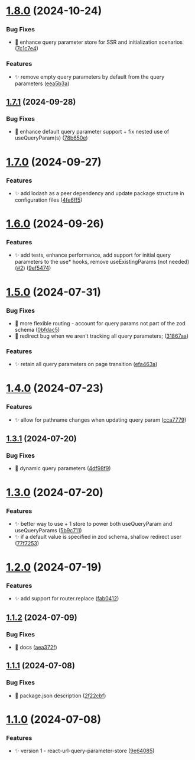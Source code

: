 # [1.8.0](https://github.com/abhishekbhardwaj/react-url-query-parameter-store/compare/v1.7.1...v1.8.0) (2024-10-24)


### Bug Fixes

* 🐛 enhance query parameter store for SSR and initialization scenarios ([7c1c7e4](https://github.com/abhishekbhardwaj/react-url-query-parameter-store/commit/7c1c7e45827c213d0ed312940cc85a6a41571f07))


### Features

* ✨ remove empty query parameters by default from the query parameters ([eea5b3a](https://github.com/abhishekbhardwaj/react-url-query-parameter-store/commit/eea5b3a4a550eff3ad1bf3cc27f3930edf66377f))

## [1.7.1](https://github.com/abhishekbhardwaj/react-url-query-parameter-store/compare/v1.7.0...v1.7.1) (2024-09-28)


### Bug Fixes

* 🐛 enhance default query parameter support + fix nested use of useQueryParam(s) ([78b650e](https://github.com/abhishekbhardwaj/react-url-query-parameter-store/commit/78b650ea7c90ecec0861216ccfbb86dd4ddd5521))

# [1.7.0](https://github.com/abhishekbhardwaj/react-url-query-parameter-store/compare/v1.6.0...v1.7.0) (2024-09-27)


### Features

* ✨ add lodash as a peer dependency and update package structure in configuration files ([4fe6ff5](https://github.com/abhishekbhardwaj/react-url-query-parameter-store/commit/4fe6ff5e09b216cd64c64d025e30c66ba8f19a5e))

# [1.6.0](https://github.com/abhishekbhardwaj/react-url-query-parameter-store/compare/v1.5.0...v1.6.0) (2024-09-26)


### Features

* ✨ add tests, enhance performance, add support for initial query parameters to the use* hooks, remove useExistingParams (not needed) ([#2](https://github.com/abhishekbhardwaj/react-url-query-parameter-store/issues/2)) ([9ef5474](https://github.com/abhishekbhardwaj/react-url-query-parameter-store/commit/9ef54741130bec7d7c0d99f49f49c1786933067e))

# [1.5.0](https://github.com/abhishekbhardwaj/react-url-query-parameter-store/compare/v1.4.0...v1.5.0) (2024-07-31)


### Bug Fixes

* 🐛 more flexible routing - account for query params not part of the zod schema ([0bfdac5](https://github.com/abhishekbhardwaj/react-url-query-parameter-store/commit/0bfdac5fd3656938acf23c5d63204329f9ab97b4))
* 🐛 redirect bug when we aren't tracking all query parameters; ([31867aa](https://github.com/abhishekbhardwaj/react-url-query-parameter-store/commit/31867aa4e7dc167771571ab39bfe55e1d567ac13))


### Features

* ✨ retain all query parameters on page transition ([efa463a](https://github.com/abhishekbhardwaj/react-url-query-parameter-store/commit/efa463a71f46bf3c39449e9f5c1dea6d5727c5cd))

# [1.4.0](https://github.com/abhishekbhardwaj/react-url-query-parameter-store/compare/v1.3.1...v1.4.0) (2024-07-23)


### Features

* ✨ allow for pathname changes when updating query param ([cca7779](https://github.com/abhishekbhardwaj/react-url-query-parameter-store/commit/cca7779f20aa2e55a85c825c14186953dc3df251))

## [1.3.1](https://github.com/abhishekbhardwaj/react-url-query-parameter-store/compare/v1.3.0...v1.3.1) (2024-07-20)


### Bug Fixes

* 🐛 dynamic query parameters ([4df98f9](https://github.com/abhishekbhardwaj/react-url-query-parameter-store/commit/4df98f9073a827006877dd843dde4e3eb7260f30))

# [1.3.0](https://github.com/abhishekbhardwaj/react-url-query-parameter-store/compare/v1.2.0...v1.3.0) (2024-07-20)


### Features

* ✨ better way to use + 1 store to power both useQueryParam and useQueryParams ([5b9c711](https://github.com/abhishekbhardwaj/react-url-query-parameter-store/commit/5b9c71172cfc10fd7b78e3b6d06b1b587abfc9c8))
* ✨ if a default value is specified in zod schema, shallow redirect user ([77f7253](https://github.com/abhishekbhardwaj/react-url-query-parameter-store/commit/77f7253ff1813de7b2d4d850b3d585bfc74469e2))

# [1.2.0](https://github.com/abhishekbhardwaj/react-url-query-parameter-store/compare/v1.1.2...v1.2.0) (2024-07-19)


### Features

* ✨ add support for router.replace ([fab0412](https://github.com/abhishekbhardwaj/react-url-query-parameter-store/commit/fab0412bc9fef6ba4273135d78dbc74882a5789a))

## [1.1.2](https://github.com/abhishekbhardwaj/react-url-query-parameter-store/compare/v1.1.1...v1.1.2) (2024-07-09)


### Bug Fixes

* 🐛 docs ([aea372f](https://github.com/abhishekbhardwaj/react-url-query-parameter-store/commit/aea372f28f12d68d973ea2f75286c84ad10faa18))

## [1.1.1](https://github.com/abhishekbhardwaj/react-url-query-parameter-store/compare/v1.1.0...v1.1.1) (2024-07-08)


### Bug Fixes

* 🐛 package.json description ([2f22cbf](https://github.com/abhishekbhardwaj/react-url-query-parameter-store/commit/2f22cbf9d3a3d09ee609a98b111ba90eddd56d8e))

# [1.1.0](https://github.com/abhishekbhardwaj/react-url-query-parameter-store/compare/v1.0.0...v1.1.0) (2024-07-08)


### Features

* ✨ version 1 - react-url-query-parameter-store ([9e64085](https://github.com/abhishekbhardwaj/react-url-query-parameter-store/commit/9e64085b1d3048df7ce955b895f2b10e84846b22))

